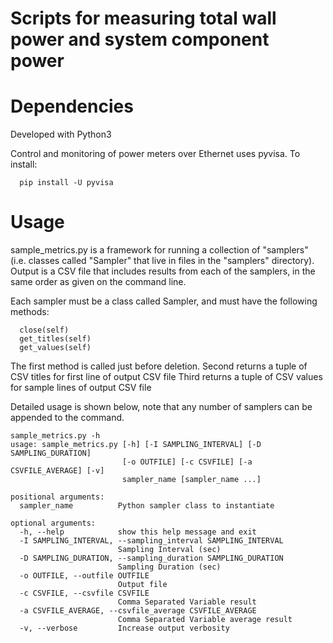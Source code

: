 # Scripts for measuring total wall power and system component power


# Dependencies

Developed with Python3

Control and monitoring of power meters over Ethernet uses pyvisa. To install:
```
  pip install -U pyvisa
```

# Usage

sample\_metrics.py is a framework for running a collection of "samplers"
(i.e. classes called "Sampler" that live in files in the "samplers" directory).
Output is a CSV file that includes results from each of the samplers, in
the same order as given on the command line.

Each sampler must be a class called Sampler, and must have the following
methods:
```
  close(self)
  get_titles(self)
  get_values(self)
```
The first method is called just before deletion.
Second returns a tuple of CSV titles for first line of output CSV file
Third returns a tuple of CSV values for sample lines of output CSV file

Detailed usage is shown below, note that any number of samplers can
be appended to the command.

```
sample_metrics.py -h
usage: sample_metrics.py [-h] [-I SAMPLING_INTERVAL] [-D SAMPLING_DURATION]
                         [-o OUTFILE] [-c CSVFILE] [-a CSVFILE_AVERAGE] [-v]
                         sampler_name [sampler_name ...]

positional arguments:
  sampler_name          Python sampler class to instantiate

optional arguments:
  -h, --help            show this help message and exit
  -I SAMPLING_INTERVAL, --sampling_interval SAMPLING_INTERVAL
                        Sampling Interval (sec)
  -D SAMPLING_DURATION, --sampling_duration SAMPLING_DURATION
                        Sampling Duration (sec)
  -o OUTFILE, --outfile OUTFILE
                        Output file
  -c CSVFILE, --csvfile CSVFILE
                        Comma Separated Variable result
  -a CSVFILE_AVERAGE, --csvfile_average CSVFILE_AVERAGE
                        Comma Separated Variable average result
  -v, --verbose         Increase output verbosity

```

